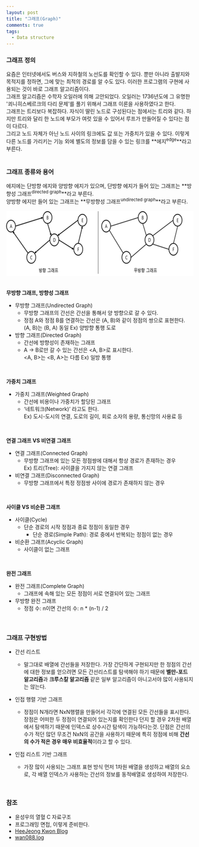 ```yaml
---
layout: post
title: "그래프(Graph)"
comments: true
tags: 
  - Data structure
---
```


### 그래프 정의

요즘은 인터넷에서도 버스와 지하철의 노선도를 확인할 수 있다. 뿐만 아니라 출발지와 목적지를 정하면, 그에 맞는 최적의 경로를 
알 수도 있다. 이러한 프로그램의 구현에 사용되는 것이 바로 그래프 알고리즘이다.   
그래프 알고리즘은 수학자 오일러에 의해 고안되었다. 오일러는 1736년도에 그 유명한 '쾨니히스베르크의 다리 문제'를 풀기 위해서 
그래프 이론을 사용하였다고 한다.   
그래프는 트리보다 복잡하다. 자식이 딸린 노드로 구성된다는 점에서는 트리와 같다. 하지만 트리와 달리 한 노드에 부모가 여럿 있을 
수 있어서 루프가 만들어질 수 있다는 점이 다르다.   
그리고 노드 자체가 아닌 노드 사이의 링크에도 값 또는 가중치가 있을 수 있다. 이렇게 다른 노드를 가리키는 기능 외에 별도의 정보를 
담을 수 있는 링크를 **에지<sup>edge</sup>**라고 부른다.  
<br> 

### 그래프 종류와 용어

에지에는 단방향 에지와 양방향 에지가 있으며, 단방향 에지가 들어 있는 그래프는 **방향성 그래프<sup>directed graph</sup>**라고 부른다.   
양방향 에지만 들어 있는 그래프는 **무방향성 그래프<sup>undirected graph</sup>**라고 부른다.   
<br>
<img src="/assets/images/data-structure/graph/graph.png" class="align-center" alt="방향성 그래프">   
<br>

**무방향 그래프, 방향성 그래프**
- 무방향 그래프(Undirected Graph)
  - 무방향 그래프의 간선은 간선을 통해서 양 방향으로 갈 수 있다.
  - 정점 A와 정점 B를 연결하는 간선은 (A, B)와 같이 정점의 쌍으로 표현한다.   
  (A, B)는 (B, A) 동일 Ex) 양방향 통행 도로
- 방향 그래프(Directed Graph)
  - 간선에 방향성이 존재하는 그래프
  - A -> B로만 갈 수 있는 간선은 <A, B>로 표시한다.   
   <A, B>는 <B, A>는 다름 Ex) 일방 통행   
<br>

**가중치 그래프**
- 가중치 그래프(Weighted Graph)
  - 간선에 비용이나 가중치가 할당된 그래프
  - ‘네트워크(Network)’ 라고도 한다.  
   Ex) 도시-도시의 연결, 도로의 길이, 회로 소자의 용량, 통신망의 사용료 등   
<br>

**연결 그래프 VS 비연결 그래프**
- 연결 그래프(Connected Graph)
  - 무방향 그래프에 있는 모든 정점쌍에 대해서 항상 경로가 존재하는 경우  
   Ex) 트리(Tree): 사이클을 가지지 않는 연결 그래프
- 비연결 그래프(Disconnected Graph)
  - 무방향 그래프에서 특정 정점쌍 사이에 경로가 존재하지 않는 경우   
<br>

**사이클 VS 비순환 그래프**
- 사이클(Cycle)
  -  단순 경로의 시작 정점과 종료 정점이 동일한 경우
     - 단순 경로(Simple Path): 경로 중에서 반복되는 정점이 없는 경우
- 비순환 그래프(Acyclic Graph)
  - 사이클이 없는 그래프  
<br>

**완전 그래프**
- 완전 그래프(Complete Graph)
  - 그래프에 속해 있는 모든 정점이 서로 연결되어 있는 그래프
- 무방향 완전 그래프
  - 정점 수: n이면 간선의 수: n * (n-1) / 2   
<br><br>

### 그래프 구현방법
- 간선 리스트
  - 말그대로 배열에 간선들을 저장한다. 가장 간단하게 구현되지만 한 정점의 간선에 대한 정보를 얻으려면 모든 간선리스트를 탐색해야 하기 때문에 **벨만-포드 알고리즘**과 **크루스칼 알고리즘** 같은 일부 알고리즘이 아니고서야 많이 사용되지는 않는다.

- 인접 행렬 기반 그래프
  - 정점이 N개라면 NxN행렬을 만들어서 각각에 연결된 모든 간선들을 표시한다. 장점은 어떠한 두 정점이 연결되어 있는지를 확인한다 던지 할 경우 2차원 배열에서 탐색하기 때문에 인덱스로 상수시간 탐색이 가능하다는것. 단점은 간선의 수가 적던 많던 무조건 NxN의 공간을 사용하기 때문에 특히 정점에 비해 **간선의 수가 적은 경우 매우 비효율적**이라고 할 수 있다.

- 인접 리스트 기반 그래프
  - 가장 많이 사용되는 그래프 표현 방식 먼저 1차원 배열을 생성하고 배열의 요소로, 각 배열 인덱스가 사용하는 간선의 정보를 동적배열로 생성하여 저장한다.   
<br>

### 참조
- 윤성우의 열혈 C 자료구조
- 프로그래밍 면접, 이렇게 준비한다.
- [HeeJeong Kwon Blog](https://gmlwjd9405.github.io/2018/08/13/data-structure-graph.html)
- [wan088.log](https://velog.io/@wan088/%EA%B7%B8%EB%9E%98%ED%94%84-%EC%95%8C%EA%B3%A0%EB%A6%AC%EC%A6%98-%EC%A0%95%EB%A6%AC)